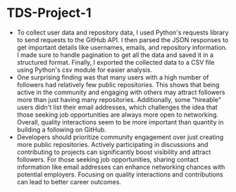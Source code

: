 # TDS-Project-1

- To collect user data and repository data, I used Python's requests library to send requests to the GitHub API. I then parsed the JSON responses to get important details like usernames, emails, and repository information. I made sure to handle pagination to get all the data and saved it in a structured format. Finally, I exported the collected data to a CSV file using Python's csv module for easier analysis.
- One surprising finding was that many users with a high number of followers had relatively few public repositories. This shows that being active in the community and engaging with others may attract followers more than just having many repositories. Additionally, some "hireable" users didn't list their email addresses, which challenges the idea that those seeking job opportunities are always more open to networking. Overall, quality interactions seem to be more important than quantity in building a following on GitHub.
- Developers should prioritize community engagement over just creating more public repositories. Actively participating in discussions and contributing to projects can significantly boost visibility and attract followers. For those seeking job opportunities, sharing contact information like email addresses can enhance networking chances with potential employers. Focusing on quality interactions and contributions can lead to better career outcomes.
